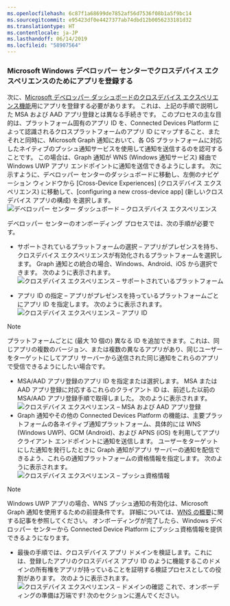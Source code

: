 ```yaml
---
ms.openlocfilehash: 6c87f1a68699de7852af56d7536f08b1a5f9bc14
ms.sourcegitcommit: e95423df0e4427377ab74dbd12b0056233181d32
ms.translationtype: HT
ms.contentlocale: ja-JP
ms.lasthandoff: 06/14/2019
ms.locfileid: "58907564"
---
```

### <a name="register-your-app-in-microsoft-windows-dev-center-for-cross-device-experiences"></a>Microsoft Windows デベロッパー センターでクロスデバイス エクスペリエンスのためにアプリを登録する
次に、[Microsoft デベロッパー ダッシュボードのクロスデバイス エクスペリエンス機能](https://developer.microsoft.com/dashboard/crossplatform/web)用にアプリを登録する必要があります。 これは、上記の手順で説明した MSA および AAD アプリ登録とは異なる手続きです。 このプロセスの主な目的は、プラットフォーム固有のアプリ ID を、Connected Devices Platform によって認識されるクロスプラットフォームのアプリ ID にマップすること、またそれと同時に、Microsoft Graph 通知において、各 OS プラットフォームに対応したネイティブのプッシュ通知サービスを使用して通知を送信するのを認可することです。 この場合は、Graph 通知が WNS (Windows 通知サービス) 経由で Windows UWP アプリ エンドポイントに通知を送信できるようにします。 次に示すように、デベロッパー センターのダッシュボードに移動し、左側のナビゲーション ウィンドウから [Cross-Device Experiences] (クロスデバイス エクスペリエンス) に移動して、[configuring a new cross-device app] (新しいクロスデバイス アプリの構成) を選択します。
![デベロッパー センター ダッシュボード – クロスデバイス エクスペリエンス](../../notifications/media/dev_center_portal/dev_center_portal_1_overview.png)

デベロッパー センターのオンボーディング プロセスでは、次の手順が必要です。
* サポートされているプラットフォームの選択 – アプリがプレゼンスを持ち、クロスデバイス エクスペリエンスが有効化されるプラットフォームを選択します。 Graph 通知との統合の場合、Windows、Android、iOS から選択できます。 次のように表示されます。
![クロスデバイス エクスペリエンス – サポートされているプラットフォーム](../../notifications/media/dev_center_portal/dev_center_portal_2_supported_platforms.png)

* アプリ ID の指定 – アプリがプレゼンスを持っているプラットフォームごとにアプリ ID を指定します。 次のように表示されます。
![クロスデバイス エクスペリエンス – アプリ ID](../../notifications/media/dev_center_portal/dev_center_portal_3_app_ids.png)
> [!NOTE]
> プラットフォームごとに (最大 10 個の) 異なる ID を追加できます。これは、同じアプリの複数のバージョン、または複数の異なるアプリがあり、同じユーザーをターゲットにしてアプリ サーバーから送信された同じ通知をこれらのアプリで受信できるようにしたい場合です。 

* MSA/AAD アプリ登録のアプリ ID を指定または選択します。 MSA または AAD アプリ登録に対応するこれらのクライアント ID は、前述した以前の MSA/AAD アプリ登録手順で取得しました。 次のように表示されます。 
![クロスデバイス エクスペリエンス – MSA および AAD アプリ登録](../../notifications/media/dev_center_portal/dev_center_portal_4_msa_aad_connections.png)
* Graph 通知やその他の Connected Devices Platform の機能は、主要プラットフォームの各ネイティブ通知プラットフォーム、具体的には WNS (Windows UWP)、GCM (Android)、および APNS (iOS) を利用してアプリ クライアント エンドポイントに通知を送信します。 ユーザーをターゲットにした通知を発行したときに Graph 通知がアプリ サーバーの通知を配信できるよう、これらの通知プラットフォームの資格情報を指定します。 次のように表示されます。 
![クロスデバイス エクスペリエンス – プッシュ資格情報](../../notifications/media/dev_center_portal/dev_center_portal_5_push_credentials.png)
> [!NOTE] 
> Windows UWP アプリの場合、WNS プッシュ通知の有効化は、Microsoft Graph 通知を使用するための前提条件です。 詳細については、[WNS の概要](https://docs.microsoft.com/en-us/windows/uwp/design/shell/tiles-and-notifications/windows-push-notification-services--wns--overview)に関する記事を参照してください。 オンボーディングが完了したら、Windows デベロッパー センターから Connected Device Platform にプッシュ資格情報を提供できるようになります。 
* 最後の手順では、クロスデバイス アプリ ドメインを検証します。これには、登録したアプリのクロスデバイス アプリ ID のように機能するこのドメインの所有権をアプリが持っていることを証明する検証プロセスとしての役割があります。 次のように表示されます。  
![クロスデバイス エクスペリエンス – ドメインの確認](../../notifications/media/dev_center_portal/dev_center_portal_6_domain_verification.png) これで、オンボーディングの準備は万端です! 次のセクションに進んでください。 


